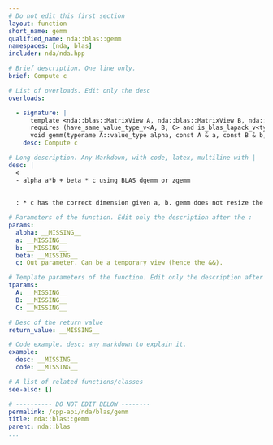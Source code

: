 ```yaml
---
# Do not edit this first section
layout: function
short_name: gemm
qualified_name: nda::blas::gemm
namespaces: [nda, blas]
includer: nda/nda.hpp

# Brief description. One line only.
brief: Compute c

# List of overloads. Edit only the desc
overloads:

  - signature: |
      template <nda::blas::MatrixView A, nda::blas::MatrixView B, nda::blas::MatrixView C>
      requires (have_same_value_type_v<A, B, C> and is_blas_lapack_v<typename A::value_type>)
      void gemm(typename A::value_type alpha, const A & a, const B & b, typename A::value_type beta, C && c)
    desc: Compute c

# Long description. Any Markdown, with code, latex, multiline with |
desc: |
  <
  - alpha a*b + beta * c using BLAS dgemm or zgemm
  
  
  : * c has the correct dimension given a, b. gemm does not resize the object,

# Parameters of the function. Edit only the description after the :
params:
  alpha: __MISSING__
  a: __MISSING__
  b: __MISSING__
  beta: __MISSING__
  c: Out parameter. Can be a temporary view (hence the &&).

# Template parameters of the function. Edit only the description after the :
tparams:
  A: __MISSING__
  B: __MISSING__
  C: __MISSING__

# Desc of the return value
return_value: __MISSING__

# Code example. desc: any markdown to explain it.
example:
  desc: __MISSING__
  code: __MISSING__

# A list of related functions/classes
see-also: []

# ---------- DO NOT EDIT BELOW --------
permalink: /cpp-api/nda/blas/gemm
title: nda::blas::gemm
parent: nda::blas
...
```



